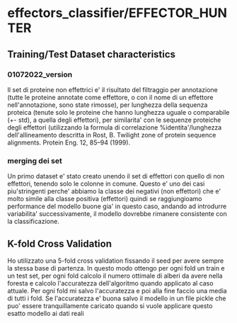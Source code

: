# effectors_classifier/EFFECTOR_HUNTER

## Training/Test Dataset characteristics 
### 01072022_version
Il set di proteine non effettrici e' il risultato del filtraggio per annotazione (tutte le proteine annotate come effettore, o con il nome di un effettore nell'annotazione, sono state rimosse), per lunghezza della sequenza proteica (tenute solo le proteine che hanno lunghezza uguale o comparabile (+- std), a quella degli effettori), per similarita' con le sequenze proteiche degli effettori (utilizzando la formula di correlazione %identita'/lunghezza dell'allineamento descritta in Rost, B. Twilight zone of protein sequence alignments. Protein Eng. 12, 85–94 (1999).

### merging dei set 
Un primo dataset e' stato creato unendo il set di effettori con quello di non effettori, tenendo solo le colonne in comune. Questo e' uno dei casi piu'stringenti perche' abbiamo la classe dei negativi (non effettori) che e' molto simile alla classe positiva (effettori) quindi se raggiungioamo performance del modello buone gia' in questo caso, andando ad introdurre variabilita' successivamente, il modello dovrebbe rimanere consistente con la classificazione. 

## K-fold Cross Validation
Ho utilizzato una 5-fold cross validation fissando il seed per avere sempre la stessa base di partenza. In questo modo ottengo per ogni fold un train e un test set, per ogni fold calcolo il numero ottimale di alberi da avere nella foresta e calcolo l'accuratezza dell'algoritmo quando applicato al caso attuale. Per ogni fold mi salvo l'accuratezza e poi alla fine faccio una media di tutti i fold. Se l'accuratezza e' buona salvo il modello in un file pickle che puo' essere tranquillamente caricato quando si vuole applicare questo esatto modello ai dati reali 
